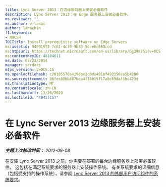 ```yaml
---
title: Lync Server 2013：在边缘服务器上安装必备软件
description: Lync Server 2013：在 Edge 服务器上安装必备软件。
ms.reviewer: ''
ms.author: v-lanac
author: lanachin
f1.keywords:
- NOCSH
TOCTitle: Install prerequisite software on Edge Servers
ms:assetid: 94091993-7c61-4cf0-9b33-5dce6c663ccd
ms:mtpsurl: https://technet.microsoft.com/en-us/library/Gg398751(v=OCS.15)
ms:contentKeyID: 48184811
ms.date: 07/23/2014
manager: serdars
mtps_version: v=OCS.15
ms.openlocfilehash: c20185578a4198be2c0d14818f492158ea5b4280
ms.sourcegitcommit: 36fee89bb887bea4f18b19f17a8c69daf5bc423d
ms.translationtype: MT
ms.contentlocale: zh-CN
ms.lasthandoff: 11/26/2020
ms.locfileid: "49427157"
---
```

# <a name="install-prerequisite-software-on-edge-servers-for-lync-server-2013"></a>在 Lync Server 2013 边缘服务器上安装必备软件

<div data-xmlns="http://www.w3.org/1999/xhtml">

<div class="topic" data-xmlns="http://www.w3.org/1999/xhtml" data-msxsl="urn:schemas-microsoft-com:xslt" data-cs="https://msdn.microsoft.com/">

<div data-asp="https://msdn2.microsoft.com/asp">



</div>

<div id="mainSection">

<div id="mainBody">

<span> </span>

_**主题上次修改时间：** 2012-09-08_

在安装 Lync Server 2013 之前，你需要在部署的每台边缘服务器上部署必备软件。 这包括在满足系统要求的服务器上安装操作系统。 有关系统要求的详细信息（包括受支持的操作系统），请参阅 [Lync Server 2013 的外部用户访问组件的系统要求](lync-server-2013-system-requirements-for-external-user-access-components.md)。

</div>

<span> </span>

</div>

</div>

</div>

